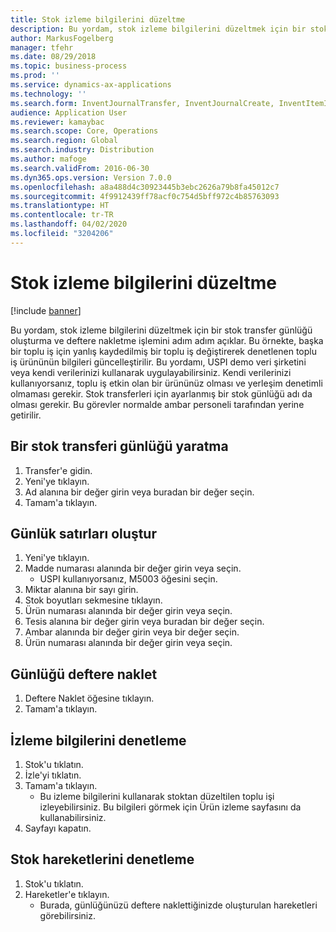 ```yaml
---
title: Stok izleme bilgilerini düzeltme
description: Bu yordam, stok izleme bilgilerini düzeltmek için bir stok transfer günlüğü oluşturma ve deftere nakletme işlemini adım adım açıklar.
author: MarkusFogelberg
manager: tfehr
ms.date: 08/29/2018
ms.topic: business-process
ms.prod: ''
ms.service: dynamics-ax-applications
ms.technology: ''
ms.search.form: InventJournalTransfer, InventJournalCreate, InventItemIdLookupSimple, InventBatchIdLookup, InventLocationIdLookup, InventDimTracking, InventTrans
audience: Application User
ms.reviewer: kamaybac
ms.search.scope: Core, Operations
ms.search.region: Global
ms.search.industry: Distribution
ms.author: mafoge
ms.search.validFrom: 2016-06-30
ms.dyn365.ops.version: Version 7.0.0
ms.openlocfilehash: a8a488d4c30923445b3ebc2626a79b8fa45012c7
ms.sourcegitcommit: 4f9912439ff78acf0c754d5bff972c4b85763093
ms.translationtype: HT
ms.contentlocale: tr-TR
ms.lasthandoff: 04/02/2020
ms.locfileid: "3204206"
---
```

# <a name="correct-inventory-tracking-information"></a>Stok izleme bilgilerini düzeltme

[!include [banner](../../includes/banner.md)]

Bu yordam, stok izleme bilgilerini düzeltmek için bir stok transfer günlüğü oluşturma ve deftere nakletme işlemini adım adım açıklar. Bu örnekte, başka bir toplu iş için yanlış kaydedilmiş bir toplu iş değiştirerek denetlenen toplu iş ürününün bilgileri güncelleştirilir. Bu yordamı, USPI demo veri şirketini veya kendi verilerinizi kullanarak uygulayabilirsiniz. Kendi verilerinizi kullanıyorsanız, toplu iş etkin olan bir ürününüz olması ve yerleşim denetimli olmaması gerekir. Stok transferleri için ayarlanmış bir stok günlüğü adı da olması gerekir. Bu görevler normalde ambar personeli tarafından yerine getirilir.


## <a name="create-an-inventory-transfer-journal"></a>Bir stok transferi günlüğü yaratma
1. Transfer'e gidin.
2. Yeni'ye tıklayın.
3. Ad alanına bir değer girin veya buradan bir değer seçin.
4. Tamam'a tıklayın.

## <a name="create-journal-lines"></a>Günlük satırları oluştur
1. Yeni'ye tıklayın.
2. Madde numarası alanında bir değer girin veya seçin.
    * USPI kullanıyorsanız, M5003 öğesini seçin.  
3. Miktar alanına bir sayı girin.
4. Stok boyutları sekmesine tıklayın.
5. Ürün numarası alanında bir değer girin veya seçin.
6. Tesis alanına bir değer girin veya buradan bir değer seçin.
7. Ambar alanında bir değer girin veya bir değer seçin.
8. Ürün numarası alanında bir değer girin veya seçin.

## <a name="post-the-journal"></a>Günlüğü deftere naklet
1. Deftere Naklet öğesine tıklayın.
2. Tamam'a tıklayın.

## <a name="check-tracing-information"></a>İzleme bilgilerini denetleme
1. Stok'u tıklatın.
2. İzle'yi tıklatın.
3. Tamam'a tıklayın.
    * Bu izleme bilgilerini kullanarak stoktan düzeltilen toplu işi izleyebilirsiniz.  Bu bilgileri görmek için Ürün izleme sayfasını da kullanabilirsiniz.  
4. Sayfayı kapatın.

## <a name="check-inventory-transactions"></a>Stok hareketlerini denetleme
1. Stok'u tıklatın.
2. Hareketler'e tıklayın.
    * Burada, günlüğünüzü deftere naklettiğinizde oluşturulan hareketleri görebilirsiniz.   

